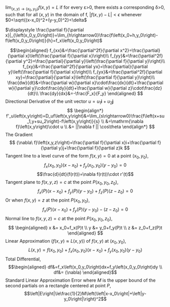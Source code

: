 $\displaystyle \lim_{\left(x,y\right)\rightarrow\left(x_0,y_0\right)}f\left(x,y\right)=L$ if for every ε>0, there exists a corresponding δ>0, such that for all $\left(x,y\right)$ in the domain of f, $\left|f\left(x,y\right)-L\right|<\epsilon$ whenever  $0<\sqrt{(x-x_0)^2+(y-y_0)^2}<\delta$

$\displaystyle \frac{\partial f}{\partial x}|_{\left(x_0,y_0\right)}=\lim_{h\rightarrow0}\frac{f\left(x_0+h,y_0\right)-f\left(x_0,y_0\right)}{h}=f_x\left(x_0,y_0\right)$

$$\begin{aligned}
f_{xx}&=\frac{\partial^2f}{\partial x^2}=\frac{\partial}{\partial x}\left(\frac{\partial f}{\partial x}\right)\\
f_{yy}&=\frac{\partial^2f}{\partial y^2}=\frac{\partial}{\partial y}\left(\frac{\partial f}{\partial y}\right)\\
f_{xy}&=\frac{\partial^2f}{\partial yx}=\frac{\partial}{\partial y}\left(\frac{\partial f}{\partial x}\right)\\
f_{yx}&=\frac{\partial^2f}{\partial xy}=\frac{\partial}{\partial x}\left(\frac{\partial f}{\partial y}\right)\\
\frac{dw}{dt}&=\frac{\partial w}{\partial x}\cdot\frac{dx}{dt}+\frac{\partial w}{\partial y}\cdot\frac{dy}{dt}+\frac{\partial w}{\partial z}\cdot\frac{dz}{dt}\\
\frac{dy}{dx}&=-\frac{F_x}{F_y}
\end{aligned}
$$
Directional Derivative of the unit vector $u = u_1 \mathbf{i} + u_2 \mathbf{j}$
$$
\begin{align*}
f'_u\left(x,y\right)=D_uf\left(x,y\right)&=\lim_{s\rightarrow0}\frac{f\left(x+su_1,y+su_2\right)-f\left(x,y\right)}{s} \\ &=\mathrm{\nabla f}\left(x,y\right)\cdot u \\ &= ||\nabla f || \cos\theta
\end{align*}
$$
The Gradient
$$
{\nabla\ f}\left(x,y,z\right)=\frac{\partial f}{\partial x}i+\frac{\partial f}{\partial y}j+\frac{\partial f}{\partial z}k
$$
Tangent line to a level curve of the form $f(x,y) = 0$ at a point $(x_0,y_0)$,
$$f_x(x_0,y_0)\left(x-x_0\right)+f_y(x_0,y_0)\left(y-y_0\right)=0$$
$$\frac{d}{dt}(f(r(t))=\nabla f(r(t))\cdot r'(t)$$
Tangent plane to $f\left(x,y,z\right) = c$ at the point $P(x_0,y_0,z_0)$,
$$f_x(P)\left(x-x_0\right)+f_y(P)\left(y-y_0\right)+f_z(P)\left(z-z_0\right)=0$$
Or when $f(x,y) =z$ at the point $P(x_0,y_0)$,
$$f_x(P)\left(x-x_0\right)+f_y(P)\left(y-y_0\right)-\left(z-z_0\right)=0$$
Normal line to $f\left(x,y,z\right) = c$ at the point $P(x_0,y_0,z_0)$,
$$
\begin{aligned}
x &= x_0+f_x(P)t \\
y &= y_0+f_y(P)t \\ 
z &= z_0+f_z(P)t
\end{aligned}
$$
Linear Approximation ($f(x,y) \approx L(x,y)$) of $f(x,y)$ at $(x_0,y_0)$,
$$L(x,y)=f(x_0,y_0)+f_x(x_0,y_0)(x-x_0)+f_y(x_0,y_0)(y-y_0)$$
Total Differential,
$$\begin{aligned}
df&=f_x\left(x_0,y_0\right)dx+f_y\left(x_0,y_0\right)dy \\
df&= (\nabla)
\end{aligned}$$
Standard Linear Approximation Error where $M$ is the upper bound of the second partials on a rectangle centered at point $P$, 
$$\left|E\right|\le\frac{1}{2}M\left(\left|x-x_0\right|+\left|y-y_0\right|\right)^2$$